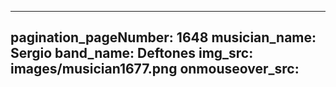 ------
pagination_pageNumber: 1648
musician_name: Sergio
band_name: Deftones
img_src: images/musician1677.png
onmouseover_src: 
------